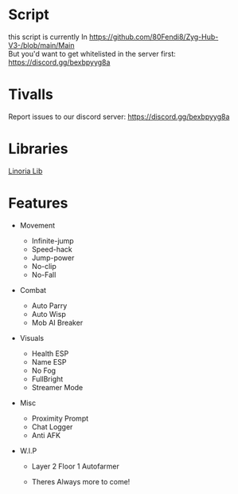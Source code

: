 # Script
this script is currently In https://github.com/80Fendi8/Zyg-Hub-V3-/blob/main/Main  
But you'd want to get whitelisted in the server first: https://discord.gg/bexbpyyg8a

# Tivalls

Report issues to our discord server: https://discord.gg/bexbpyyg8a

# Libraries
[Linoria Lib](https://github.com/violin-suzutsuki/LinoriaLib)

# Features
* Movement
    * Infinite-jump
    * Speed-hack
    * Jump-power
    * No-clip
    * No-Fall
*  Combat
    *  Auto Parry
    *  Auto Wisp
    *  Mob AI Breaker
* Visuals
    * Health ESP
    * Name ESP
    * No Fog
    * FullBright
    * Streamer Mode
 
* Misc
    * Proximity Prompt
    * Chat Logger
    * Anti AFK
* W.I.P
    * Layer 2 Floor 1 Autofarmer
 
    * Theres Always more to come!
